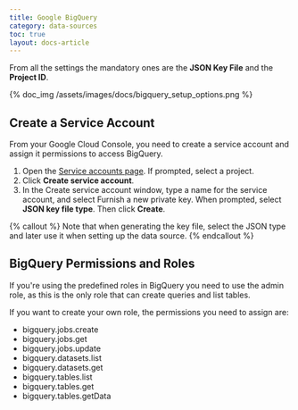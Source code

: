 ```yaml
---
title: Google BigQuery
category: data-sources
toc: true
layout: docs-article
---
```


From all the settings the mandatory ones are the **JSON Key File** and the **Project ID**.

{% doc_img /assets/images/docs/bigquery_setup_options.png %}

## Create a Service Account

From your Google Cloud Console, you need to create a service account and assign it permissions to access BigQuery.

1. Open the [Service accounts page](https://console.developers.google.com/permissions/serviceaccounts). If prompted, select a project.
2. Click **Create service account**.
3. In the Create service account window, type a name for the service account, and select Furnish a new private key. When prompted, select **JSON key file type**. Then click **Create**.

{% callout %}
Note that when generating the key file, select the JSON type and later use it when setting up the data source.
{% endcallout %}

## BigQuery Permissions and Roles

If you're using the predefined roles in BigQuery you need to use the admin role, as this is the only role that can create queries and list tables.

If you want to create your own role, the permissions you need to assign are:

* bigquery.jobs.create
* bigquery.jobs.get
* bigquery.jobs.update
* bigquery.datasets.list
* bigquery.datasets.get
* bigquery.tables.list
* bigquery.tables.get
* bigquery.tables.getData
